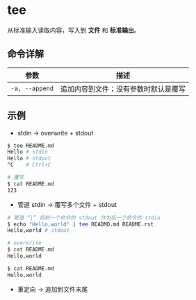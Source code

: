 # tee

从标准输入读取内容，写入到 **文件** 和 **标准输出**。

## 命令详解

| 参数           | 描述                                 |
| -------------- | ------------------------------------ |
| `-a, --append` | 追加内容到文件；没有参数时默认是覆写 |

## 示例

* stdin -> overwrite + stdout

```bash
$ tee README.md
Hello # stdin
Hello # stdout
^C    # Ctrl+C

# 覆写
$ cat README.md
123
```

* 管道 stdin -> 覆写多个文件 + stdout

```bash
# 管道 “|” 将前一个命令的 stdout 作为后一个命令的 stdin
$ echo "Hello,world" | tee READMD.md README.rst
Hello,world # stdout

# overwrite
$ cat README.md
Hello,world

$ cat README.md
Hello,world
```

* 重定向 -> 追加到文件末尾